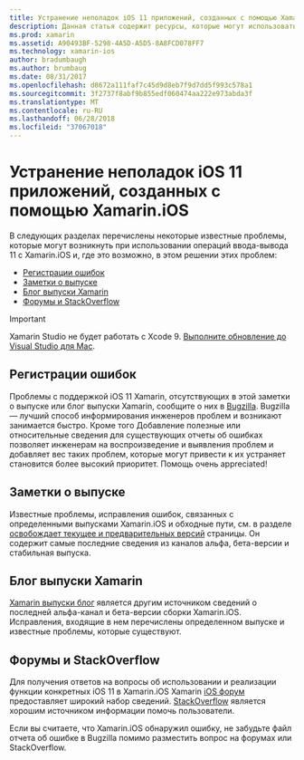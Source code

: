 ```yaml
---
title: Устранение неполадок iOS 11 приложений, созданных с помощью Xamarin.iOS
description: Данная статья содержит ресурсы, которые могут использоваться для устранения неполадок при разработке приложения Xamarin.iOS. В нем описывается отчетность об ошибках заметок о выпуске, в блоге Xamarin выпуски и варианты поддержки.
ms.prod: xamarin
ms.assetid: A90493BF-5298-4A5D-A5D5-8A8FCD078FF7
ms.technology: xamarin-ios
author: bradumbaugh
ms.author: brumbaug
ms.date: 08/31/2017
ms.openlocfilehash: d8672a111faf7c45d9d8eb7f9d7dd5f993c578a1
ms.sourcegitcommit: 3f2737f8abf9b855edf060474aa222e973abda3f
ms.translationtype: MT
ms.contentlocale: ru-RU
ms.lasthandoff: 06/28/2018
ms.locfileid: "37067018"
---
```

# <a name="troubleshooting-ios-11-apps-built-with-xamarinios"></a>Устранение неполадок iOS 11 приложений, созданных с помощью Xamarin.iOS

В следующих разделах перечислены некоторые известные проблемы, которые могут возникнуть при использовании операций ввода-вывода 11 с Xamarin.iOS и, где это возможно, в этом решении этих проблем:

- [Регистрации ошибок](#Reporting-Bugs)
- [Заметки о выпуске](#Release-Notes)
- [Блог выпуски Xamarin](#Xamarin-Releases-Blog)
- [Форумы и StackOverflow](#Forums-and-StackOverflow)

> [!IMPORTANT]
> Xamarin Studio не будет работать с Xcode 9.
> [Выполните обновление до Visual Studio для Mac](https://visualstudio.microsoft.com/vs/).

<a name="Reporting-Bugs" />

## <a name="reporting-bugs"></a>Регистрации ошибок

Проблемы с поддержкой iOS 11 Xamarin, отсутствующих в этой заметки о выпуске или блог выпуски Xamarin, сообщите о них в [Bugzilla](https://bugzilla.xamarin.com/enter_bug.cgi?product=iOS). Bugzilla — лучший способ информирования инженеров проблем и возникают занимается быстро. Кроме того Добавление полезные или относительные сведения для существующих отчеты об ошибках позволяет инженерам на воспроизведение и выявления проблем и добавляет вес таких проблем, которые могут привести к их устраняет становится более высокий приоритет. Помощь очень appreciated!

<a name="Release-Notes" />

## <a name="release-notes"></a>Заметки о выпуске

Известные проблемы, исправления ошибок, связанных с определенными выпусками Xamarin.iOS и обходные пути, см. в разделе [освобождает текущее и предварительных версий](https://developer.xamarin.com/releases/current/) страницы. Он содержит самые последние сведения из каналов альфа, бета-версии и стабильная выпуска.

<a name="Xamarin-Releases-Blog" />

## <a name="xamarin-releases-blog"></a>Блог выпуски Xamarin

[Xamarin выпуски блог](https://releases.xamarin.com/) является другим источником сведений о последней альфа-канал и бета-версии сборки Xamarin.iOS. Исправления, входящие в нем перечислены определенном выпуске и известные проблемы, которые существуют.

<a name="Forums-and-StackOverflow" />

## <a name="forums-and-stackoverflow"></a>Форумы и StackOverflow

Для получения ответов на вопросы об использовании и реализации функции конкретных iOS 11 в Xamarin.iOS Xamarin [iOS форум](http://forums.xamarin.com/categories/ios) предоставляет широкий набор сведений. [StackOverflow](http://stackoverflow.com/search?tab=newest&q=xamarin) является хорошим источником информации помочь пользователи.

Если вы считаете, что Xamarin.iOS обнаружил ошибку, не забудьте файл отчета об ошибке в Bugzilla помимо разместить вопрос на форумах или StackOverflow.
